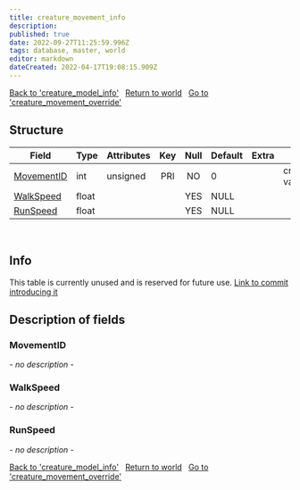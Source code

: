 ```yaml
---
title: creature_movement_info
description: 
published: true
date: 2022-09-27T11:25:59.996Z
tags: database, master, world
editor: markdown
dateCreated: 2022-04-17T19:08:15.909Z
---
```


<a href="https://trinitycore.info/en/database/master/world/creature_model_info" class="mt-5 v-btn v-btn--depressed v-btn--flat v-btn--outlined theme--light v-size--default darkblue--text text--lighten-3"><span class="v-btn__content"><i aria-hidden="true" class="v-icon notranslate v-icon--left mdi mdi-arrow-left theme--light"></i><span>Back to 'creature_model_info'</span></span></a>&nbsp;&nbsp;&nbsp;<a href="https://trinitycore.info/en/database/master/world/home" class="mt-5 v-btn v-btn--depressed v-btn--flat v-btn--outlined theme--light v-size--default darkblue--text text--lighten-3"><span class="v-btn__content"><i aria-hidden="true" class="v-icon notranslate v-icon--left mdi mdi-home-outline theme--light"></i><span>Return to world</span></span></a>&nbsp;&nbsp;&nbsp;<a href="https://trinitycore.info/en/database/master/world/creature_movement_override" class="mt-5 v-btn v-btn--depressed v-btn--flat v-btn--outlined theme--light v-size--default darkblue--text text--lighten-3"><span class="v-btn__content"><span>Go to 'creature_movement_override'</span><i aria-hidden="true" class="v-icon notranslate v-icon--right mdi mdi-arrow-right theme--light"></i></span></a>

## Structure

| Field | Type | Attributes | Key | Null | Default | Extra | Comment |
| --- | --- | --- | :---: | :---: | --- | --- | --- |
| [MovementID](#movementid) | int | unsigned | PRI | NO | 0 |  | creature_template.movementId value |
| [WalkSpeed](#walkspeed) | float |  |  | YES | NULL |  |  |
| [RunSpeed](#runspeed) | float |  |  | YES | NULL |  |  |
&nbsp;

## Info
This table is currently unused and is reserved for future use. 
[Link to commit introducing it](https://github.com/TrinityCore/TrinityCore/commit/e33b3e4a81c64fc7c9918c2c15f66f1f259d1fde)
&nbsp;

## Description of fields

### MovementID
*- no description -*
&nbsp;

### WalkSpeed
*- no description -*
&nbsp;

### RunSpeed
*- no description -*
&nbsp;

<a href="https://trinitycore.info/en/database/master/world/creature_model_info" class="mt-5 v-btn v-btn--depressed v-btn--flat v-btn--outlined theme--light v-size--default darkblue--text text--lighten-3"><span class="v-btn__content"><i aria-hidden="true" class="v-icon notranslate v-icon--left mdi mdi-arrow-left theme--light"></i><span>Back to 'creature_model_info'</span></span></a>&nbsp;&nbsp;&nbsp;<a href="https://trinitycore.info/en/database/master/world/home" class="mt-5 v-btn v-btn--depressed v-btn--flat v-btn--outlined theme--light v-size--default darkblue--text text--lighten-3"><span class="v-btn__content"><i aria-hidden="true" class="v-icon notranslate v-icon--left mdi mdi-home-outline theme--light"></i><span>Return to world</span></span></a>&nbsp;&nbsp;&nbsp;<a href="https://trinitycore.info/en/database/master/world/creature_movement_override" class="mt-5 v-btn v-btn--depressed v-btn--flat v-btn--outlined theme--light v-size--default darkblue--text text--lighten-3"><span class="v-btn__content"><span>Go to 'creature_movement_override'</span><i aria-hidden="true" class="v-icon notranslate v-icon--right mdi mdi-arrow-right theme--light"></i></span></a>

